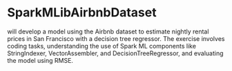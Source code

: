 # SparkMLibAirbnbDataset
will develop a model using the Airbnb dataset to estimate nightly rental prices in San Francisco with a decision tree regressor. The exercise involves coding tasks, understanding the use of Spark ML components like StringIndexer, VectorAssembler, and DecisionTreeRegressor, and evaluating the model using RMSE.
